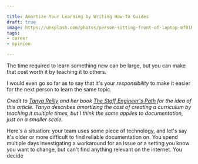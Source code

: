```yaml
---

title: Amortize Your Learning by Writing How-To Guides
draft: true
image: https://unsplash.com/photos/person-sitting-front-of-laptop-mfB1B1s4sMc
tags:
- career
- opinion

---
```


The time required to learn something new can be large, but you can make that cost worth it by teaching it to others.

I would even go so far as to say that it's your _responsibility_ to make it easier for the next person to learn the same topic.

_Credit to [Tanya Reilly](https://noidea.dog/) and her book [The Staff Engineer's Path](https://noidea.dog/staff) for the idea of this article. Tanya describes amortizing the cost of creating a curriculum by teaching it multiple times, but I think the same applies to documentation, just on a smaller scale._

Here's a situation: your team uses some piece of technology, and let's say it's older or more difficult to find reliable documentation on. You spend multiple days investigating a workaround for an issue or a setting you know you want to change, but can't find anything relevant on the internet. You decide
<!--stackedit_data:
eyJoaXN0b3J5IjpbMTE1NDI1MjE2NiwtMTUyNjk1Nzk3NF19
-->